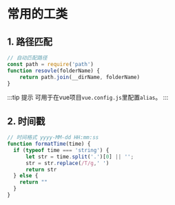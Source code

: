 #  常用的工类
## 1. 路径匹配
``` javascript
// 自动匹配路径
const path = require('path')
function resovle(folderName) {
    return path.join(__dirName, folderName)
}
```
:::tip 提示
可用于在vue项目`vue.config.js`里配置`alias`。
:::

## 2. 时间戳
```javascript
// 时间格式 yyyy-MM-dd HH:mm:ss
function formatTime(time) {
  if (typeof time === 'string') {
      let str = time.split('.')[0] || '';
      str = str.replace(/T/g,' ')
      return str
  } else {
    return ""
  }
}
```

